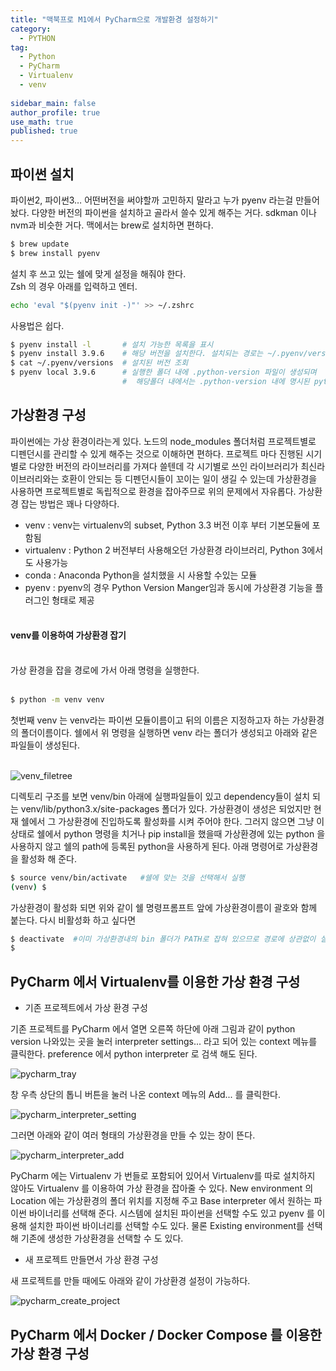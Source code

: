```yaml
---
title: "맥북프로 M1에서 PyCharm으로 개발환경 설정하기"
category:
  - PYTHON
tag:
  - Python
  - PyCharm
  - Virtualenv
  - venv
  
sidebar_main: false
author_profile: true
use_math: true
published: true
---
```


## 파이썬 설치

파이썬2, 파이썬3… 어떤버전을 써야할까 고민하지 말라고 누가 pyenv 라는걸 만들어 놨다. 다양한 버전의 파이썬을 설치하고 골라서 쓸수 있게 해주는 거다. sdkman 이나 nvm과 비슷한 거다. 맥에서는 brew로 설치하면 편하다.
```zsh
$ brew update
$ brew install pyenv
```

설치 후 쓰고 있는 쉘에 맞게 설정을 해줘야 한다.<br>
Zsh 의 경우 아래를 입력하고 엔터.
```zsh
echo 'eval "$(pyenv init -)"' >> ~/.zshrc
```

사용법은 쉽다.

````zsh
$ pyenv install -l       # 설치 가능한 목록을 표시
$ pyenv install 3.9.6    # 해당 버전을 설치한다. 설치되는 경로는 ~/.pyenv/versions
$ cat ~/.pyenv/versions  # 설치된 버전 조회
$ pyenv local 3.9.6      # 실행한 폴더 내에 .python-version 파일이 생성되며
                         #  해당폴더 내에서는 .python-version 내에 명시된 python 버전이 사용됨   
````

## 가상환경 구성

파이썬에는 가상 환경이라는게 있다. 노드의 node_modules 폴더처럼 프로젝트별로 디펜던시를 관리할 수 있게 해주는 것으로 이해하면 편하다. 프로젝트 마다 진행된 시기별로 다양한 버전의 라이브러리를 가져다 쓸텐데 각 시기별로 쓰인 라이브러리가 최신라이브러리와는 호환이 안되는 등 디펜던시들이 꼬이는 일이 생길 수 있는데 가상환경을 사용하면 프로젝트별로 독립적으로 환경을 잡아주므로 위의 문제에서 자유롭다. 가상환경 잡는 방법은 꽤나 다양하다.

* venv : venv는 virtualenv의 subset, Python 3.3 버전 이후 부터 기본모듈에 포함됨
* virtualenv : Python 2 버전부터 사용해오던 가상환경 라이브러리, Python 3에서도 사용가능
* conda : Anaconda Python을 설치했을 시 사용할 수있는 모듈
* pyenv : pyenv의 경우 Python Version Manger임과 동시에 가상환경 기능을 플러그인 형태로 제공<br><br>

#### venv를 이용하여 가상환경 잡기
<br>
가상 환경을 잡을 경로에 가서 아래 명령을 실행한다.<br><br>

```zsh
$ python -m venv venv
```

첫번째 venv 는 venv라는 파이썬 모듈이름이고 뒤의 이름은 지정하고자 하는 가상환경의 폴더이름이다.
쉘에서 위 명령을 실행하면 venv 라는 폴더가 생성되고 아래와 같은 파일들이 생성된다.<br><br>

![venv_filetree](/images/pycharm_venv_filetree.png)

디렉토리 구조를 보면 venv/bin 아래에 실행파일들이 있고 dependency들이 설치 되는 venv/lib/python3.x/site-packages 폴더가 있다.
가상환경이 생성은 되었지만 현재 쉘에서 그 가상환경에 진입하도록 활성화를 시켜 주어야 한다. 그러지 않으면 그냥 이 상태로 쉘에서 python 명령을 치거나 pip install을 했을때 가상환경에 있는 python 을 사용하지 않고 쉘의 path에 등록된 python을 사용하게 된다.
아래 명령어로 가상환경을 활성화 해 준다.

```zsh
$ source venv/bin/activate   #쉘에 맞는 것을 선택해서 실행
(venv) $ 
```

가상환경이 활성화 되면 위와 같이 쉘 명령프롬프트 앞에 가상환경이름이 괄호와 함께 붙는다. 다시 비활성화 하고 싶다면

```zsh
$ deactivate  #이미 가상환경내의 bin 폴더가 PATH로 잡혀 있으므로 경로에 상관없이 실행가능
$ 
```

## PyCharm 에서 Virtualenv를 이용한 가상 환경 구성

* 기존 프로젝트에서 가상 환경 구성

기존 프로젝트를 PyCharm 에서 열면 오른쪽 하단에 아래 그림과 같이 python version 나와있는 곳을 눌러 interpreter settings... 라고 되어 있는 context 메뉴를 클릭한다. preference 에서 python interpreter 로 검색 해도 된다.

![pycharm_tray](/images/pycharm_interpreter_tray.png)


창 우측 상단의 톱니 버튼을 눌러 나온 context 메뉴의 Add... 를 클릭한다.

![pycharm_interpreter_setting](/images/pycharm_interpreter_setting.png)

그러면 아래와 같이 여러 형태의 가상환경을 만들 수 있는 창이 뜬다.

![pycharm_interpreter_add](/images/pycharm_interpreter_add.png)

PyCharm 에는 Virtualenv 가 번들로 포함되어 있어서 Virtualenv를 따로 설치하지 않아도 Virtualenv 를 이용하여 가상 환경을 잡아줄 수 있다. New environment 의 Location 에는 가상환경의 폴더 위치를 지정해 주고 Base interpreter 에서 원하는 파이썬 바이너리를 선택해 준다. 시스템에 설치된 파이썬을 선택할 수도 있고 pyenv 를 이용해 설치한 파이썬 바이너리를 선택할 수도 있다. 물론 Existing environment를 선택해 기존에 생성한 가상환경을 선택할 수 도 있다.

* 새 프로젝트 만들면서 가상 환경 구성

새 프로젝트를 만들 때에도 아래와 같이 가상환경 설정이 가능하다.

![pycharm_create_project](/images/pycharm_create_project.png)

## PyCharm 에서 Docker / Docker Compose 를 이용한 가상 환경 구성